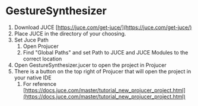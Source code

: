 # GestureSynthesizer

1. Download JUCE [https://juce.com/get-juce/](https://juce.com/get-juce/)
2. Place JUCE in the directory of your choosing.
3. Set Juce Path
   1. Open Projucer
   2. Find "Global Paths" and set Path to JUCE and JUCE Modules to the correct location
4. Open GestureSynthesizer.jucer to open the project in Projucer
5. There is a button on the top right of Projucer that will open the project in your native IDE
   1. For reference [https://docs.juce.com/master/tutorial_new_projucer_project.html](https://docs.juce.com/master/tutorial_new_projucer_project.html)

